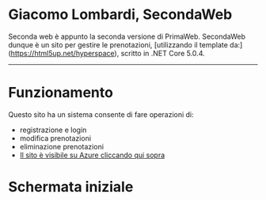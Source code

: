 # Giacomo Lombardi, SecondaWeb

Seconda web è appunto la seconda versione di PrimaWeb. SecondaWeb dunque è un sito per gestire le prenotazioni, [utilizzando il template da:] (https://html5up.net/hyperspace), scritto in .NET Core 5.0.4. 
<hr>

# Funzionamento

Questo sito ha un sistema consente di fare operazioni di:
* registrazione e login
* modifica prenotazioni
* eliminazione prenotazioni
* [Il sito è visibile su Azure cliccando qui sopra](https://lombardi5hsecondweb.azurewebsites.net/)

# Schermata iniziale


